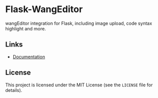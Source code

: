 # Flask-WangEditor

wangEditor integration for Flask, including image upload, code syntax highlight and more.

## Links

* [Documentation](#todo)


## License

This project is licensed under the MIT License (see the `LICENSE` file for details).
